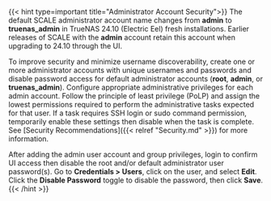 &NewLine;

{{< hint type=important title="Administrator Account Security">}}
The default SCALE administrator account name changes from **admin** to **truenas_admin** in TrueNAS 24.10 (Electric Eel) fresh installations.
Earlier releases of SCALE with the **admin** account retain this account when upgrading to 24.10 through the UI.

To improve security and minimize username discoverability, create one or more administrator accounts with unique usernames and passwords and disable password access for default administrator accounts (**root**, **admin**, or **truenas_admin**).
Configure appropriate administrative privileges for each admin account.
Follow the principle of least privilege (PoLP) and assign the lowest permissions required to perform the administrative tasks expected for that user.
If a task requires SSH login or sudo command permission, temporarily enable these settings then disable when the task is complete.
See [Security Recommendations]({{< relref "Security.md" >}}) for more information.

After adding the admin user account and group privileges, login to confirm UI access then disable the root and/or default administrator user password(s).
Go to **Credentials > Users**, click on the user, and select **Edit**.
Click the **Disable Password** toggle to disable the password, then click **Save**.
{{< /hint >}}
